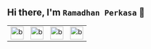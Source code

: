 ## Hi there, I'm `Ramadhan Perkasa` 👋
<!--   <li><b>Hablum Minallah & Hablum Minannas</b></li> -->
<!--   <li>🔭 Currently working on <b>Frontend Developer</b></li> -->
<!--   <li>🌱 Currently learning related to <b>JS || TS</b></li> -->
<!--   <li>🎸⚽ Interested in Music & Playing Soccer</li> -->
<!--   <li>📫 Let's collaborate with me</li> -->
<!-- </ul> -->

<table>
  <tr>
<!--     <td valign="center"><img src="https://www.datocms-assets.com/75941/1657707878-nextjs_logo.png" alt="base-type" width="30" /></td>/ -->
    <td valign="center"><img src="https://upload.wikimedia.org/wikipedia/commons/thumb/a/a7/React-icon.svg/1200px-React-icon.svg.png" alt="base-type" width="30" /></td>
    <td valign="center"><img src="https://upload.wikimedia.org/wikipedia/commons/thumb/4/4c/Typescript_logo_2020.svg/1200px-Typescript_logo_2020.svg.png" alt="base-type" width="30" /></td>
    <td valign="center"><img src="https://upload.wikimedia.org/wikipedia/commons/thumb/d/d5/Tailwind_CSS_Logo.svg/1200px-Tailwind_CSS_Logo.svg.png" alt="base-type" width="30" /></td>
    <td valign="center"><img src="https://upload.wikimedia.org/wikipedia/commons/3/30/Redux_Logo.png" alt="base-type" width="30" /></td>
  </tr>
</table>




